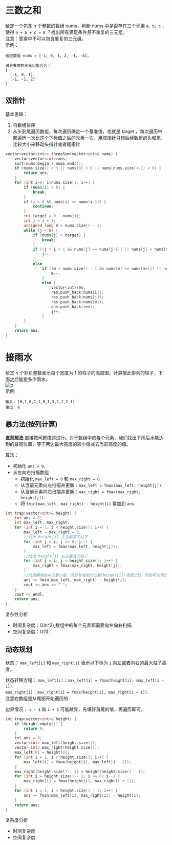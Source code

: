 # 三数之和
给定一个包含 n 个整数的数组 nums，判断 nums 中是否存在三个元素 ```a，b，c``` ，使得 ```a + b + c = 0``` ？找出所有满足条件且不重复的三元组。  
注意：答案中不可以包含重复的三元组。  
示例：  
```
给定数组 nums = [-1, 0, 1, 2, -1, -4]，

满足要求的三元组集合为：
[
  [-1, 0, 1],
  [-1, -1, 2]
]
```
## 双指针
基本思路：
1. 将数组排序
2. 从头到尾遍历数组，每次遍历确定一个基准值，也就是 target ，每次遍历中都遍历一次比这个下标值之后的元素一次，用双指针只想后续数组的头和尾，比较大小来移动头指针或者尾指针
```c++
vector<vector<int>> threeSum(vector<int>& nums) {
    vector<vector<int>>ans;
    sort(nums.begin(),nums.end());
    if (nums.size() < 3 || nums[0] > 0 || nums[nums.size()-1] < 0) {
        return ans;
    }
    for (int i=0; i<nums.size(); i++) {
        if (nums[i] > 0) {
            break;
        }
        if (i > 0 && nums[i] == nums[i-1]) {
            continue;
        }
        int target = 0 - nums[i];
        int j = i + 1;
        unsigned long m = nums.size() - 1;
        while (j < m) {
            if (nums[j] > target) {
                break;
            }
            if ((j > i + 1 && nums[j] == nums[j-1]) || nums[j] + nums[m] < target) {
                j++;
            }
            else
                if ((m < nums.size() - 1 && nums[m] == nums[m+1]) || nums[j] + nums[m] > target) {
                    m--;
                }
                else {
                    vector<int>res;
                    res.push_back(nums[i]);
                    res.push_back(nums[j]);
                    res.push_back(nums[m]);
                    ans.push_back(res);
                    j++;
                }
        }
    }
    return ans;
}
```
# 接雨水
给定 n 个非负整数表示每个宽度为 1 的柱子的高度图，计算按此排列的柱子，下雨之后能接多少雨水。  
![p](https://assets.leetcode-cn.com/aliyun-lc-upload/uploads/2018/10/22/rainwatertrap.png)  
示例:
```
输入: [0,1,0,2,1,0,1,3,2,1,2,1]
输出: 6
```
## 暴力法(按列计算)
**直观想法**
直接按问题描述进行。对于数组中的每个元素，我们找出下雨后水能达到的最高位置，等于两边最大高度的较小值减去当前高度的值。

算法：
- 初始化 ```ans = 0```.  
- 从左向右扫描数组
  - 初始化 ```max_left = 0``` 和 ```max_right = 0```.  
  - 从当前元素向左扫描并更新：```max_left = fmax(max_left, height[j])```.  
  - 从当前元素向右扫描并更新：```max_right = fmax(max_right, height[j])```.  
  - 将 ```fmin(max_left, max_right) - height[i]``` 累加到 ```ans```.  

```c++
int trap(vector<int>& height) {
    int ans = 0;
    int max_left, max_right;
    for (int i = 1; i < height.size(); i++) {
        max_left = max_right = 0;
        //找出 height[i] 左边最高的柱子
        for (int j = i; j >= 0; j--) {
            max_left = fmax(max_left, height[j]);
        }
        //找出 height[i] 右边最高的柱子
        for (int j = i; j < height.size(); j++) {
            max_right = fmax(max_right, height[j]);
        }
        //找出两根柱中的最小值，然后与当前的位置(height[i])高度比较，然后可以得出 height[i] 头上有多少体积的水
        ans += fmin(max_left, max_right) - height[i];
        cout << ans << " ";
    }
    cout << endl;
    return ans;
}
```
复杂性分析
- 时间复杂度：O(n^2),数组中的每个元素都需要向左向右扫描.  
- 空间复杂度：O(1).  

## 动态规划
状态：
```max_left[i]``` 和 ```max_right[i]``` 表示以下标为 ```i``` 向左或者向右的最大柱子高度。 

状态转移方程：
```max_left[i]```：```max_left[i] = fmax(height[i], max_left[i - 1])```.  
```max_right[i]```：```max_right[i] = fmax(height[i], max_right[i + 1])```.  
注意右数组是从尾部开始遍历的

边界情况：
```i - 1``` 和 ```i + 1``` 可能越界，先填好首尾的值，再遍历即可。 

```c++
int trap(vector<int>& height) {
    if (height.empty()) {
        return 0;
    }
    int ans = 0;
    vector<int> max_left(height.size());
    vector<int> max_right(height.size());
    max_left[0] = height[0];
    for (int i = 1; i < height.size(); i++) {
        max_left[i] = fmax(height[i], max_left[i - 1]);
    }
    max_right[height.size() - 1] = height[height.size() - 1];
    for (int i = height.size() - 2; i >= 0; i--) {
        max_right[i] = fmax(height[i], max_right[i + 1]);
    }
    for (int i = 1; i < height.size() - 1; i++) {
        ans += fmin(max_left[i], max_right[i]) - height[i];
    }
    return ans;
}
```
复杂度分析
- 时间复杂度
- 空间复杂度

































